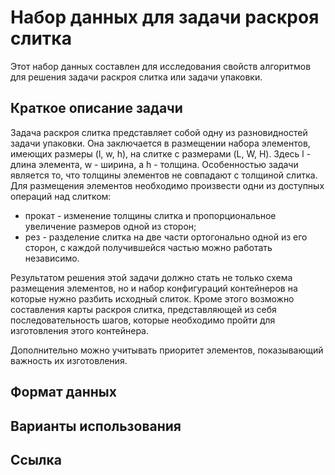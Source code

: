 # Набор данных для задачи раскроя слитка

Этот набор данных составлен для исследования свойств алгоритмов для
решения задачи раскроя слитка или задачи упаковки.

## Краткое описание задачи

Задача раскроя слитка представляет собой одну из разновидностей задачи
упаковки. Она заключается в размещении набора элементов, имеющих размеры
(l, w, h), на слитке с размерами (L, W, H). Здесь l - длина элемента,
w - ширина, а h - толщина. Особенностью задачи является то, что толщины
элементов не совпадают с толщиной слитка. Для размещения элементов
необходимо произвести одни из доступных операций над слитком:
- прокат - изменение толщины слитка и пропорциональное увеличение
размеров одной из сторон;
- рез - разделение слитка на две части ортогонально одной из его сторон,
с каждой получившейся частью можно работать независимо.  

Результатом решения этой задачи должно стать не только схема размещения
элементов, но и набор конфигураций контейнеров на которые нужно разбить
исходный слиток. Кроме этого возможно составления карты раскроя слитка,
представляющей из себя последовательность шагов, которые необходимо
пройти для изготовления этого контейнера.

Дополнительно можно учитывать приоритет элементов, показывающий важность
их изготовления.

## Формат данных

## Варианты использования

## Ссылка
